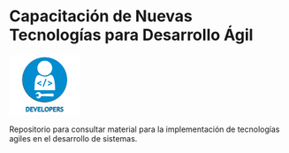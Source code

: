 # Capacitación de Nuevas Tecnologías para Desarrollo Ágil
![Logo WT](./images/logo.png)

Repositorio para consultar material para la implementación de tecnologías agiles en el desarrollo de sistemas.
